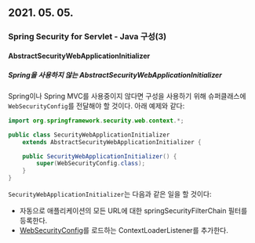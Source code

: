 ## 2021. 05. 05.

### Spring Security for Servlet - Java 구성(3)

#### AbstractSecurityWebApplicationInitializer

##### Spring을 사용하지 않는 AbstractSecurityWebApplicationInitializer

Spring이나 Spring MVC를 사용중이지 않다면 구성을 사용하기 위해 슈퍼클래스에 `WebSecurityConfig`를 전달해야 할 것이다. 아래 예제와 같다:

```java
import org.springframework.security.web.context.*;

public class SecurityWebApplicationInitializer
    extends AbstractSecurityWebApplicationInitializer {

    public SecurityWebApplicationInitializer() {
        super(WebSecurityConfig.class);
    }
}
```

`SecurityWebApplicationInitializer`는 다음과 같은 일을 할 것이다:

* 자동으로 애플리케이션의 모든 URL에 대한 springSecurityFilterChain 필터를 등록한다.
* [WebSecurityConfig][hello-security-java-config]를 로드하는 ContextLoaderListener를 추가한다.



[hello-security-java-config]: https://docs.spring.io/spring-security/site/docs/5.4.1/reference/html5/#jc-hello-wsca
